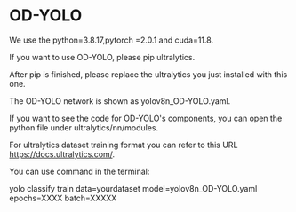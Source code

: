 # OD-YOLO

We use the python=3.8.17,pytorch =2.0.1 and cuda=11.8.

If you want to use OD-YOLO, please pip ultralytics.

After pip is finished, please replace the ultralytics  you just installed with this one.

The OD-YOLO network is shown as yolov8n_OD-YOLO.yaml.

If you want to see the  code for OD-YOLO's components, you can open the python file under ultralytics/nn/modules.

For ultralytics dataset training format you can refer to this URL https://docs.ultralytics.com/.

You can use command in the terminal:

yolo classify train data=yourdataset model=yolov8n_OD-YOLO.yaml epochs=XXXX batch=XXXXX 
